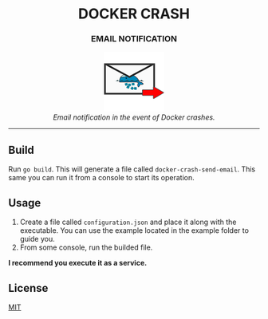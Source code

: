 <h1 align="center">DOCKER CRASH</h1>
<h3 align="center">EMAIL NOTIFICATION</h3>

<p align="center">
  <img src="assets/logo128.png" width="120px" height="120px"/>
  <br>
  <i>Email notification in the event of Docker crashes.</i>
  <br>
</p>

<hr>

## Build
Run ``go build``. This will generate a file called ``docker-crash-send-email``. This same you can run it from a console to start its operation.

## Usage
1. Create a file called ``configuration.json`` and place it along with the executable. You can use the example located in the example folder to guide you.
2. From some console, run the builded file.

<b>I recommend you execute it as a service.</b>

## License

[MIT](https://choosealicense.com/licenses/mit/)